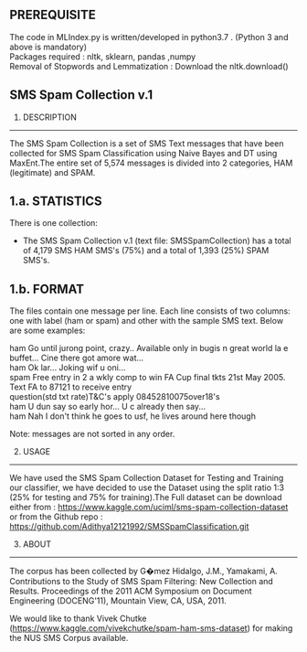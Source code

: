 PREREQUISITE
-------------------------
The code in MLIndex.py is written/developed in python3.7 . (Python 3 and above is mandatory)<br/>
Packages required : nltk, sklearn, pandas ,numpy<br/>
Removal of Stopwords and Lemmatization : Download the nltk.download()<br/>

SMS Spam Collection v.1
-------------------------

1. DESCRIPTION
--------------

The SMS Spam Collection is a set of SMS Text messages that have been collected for SMS Spam Classification using Naive Bayes and DT using MaxEnt.The entire set of 5,574 messages is divided into 2 categories, HAM (legitimate) and SPAM.

1.a. STATISTICS
---------------

There is one collection:

- The SMS Spam Collection v.1 (text file: SMSSpamCollection) has a total of 4,179 SMS HAM SMS's (75%) and a total of 1,393 (25%) SPAM SMS's.


1.b. FORMAT
-----------

The files contain one message per line. Each line consists of two columns: one with label (ham or spam) and other with the sample SMS text. Below are some examples:

ham	Go until jurong point, crazy.. Available only in bugis n great world la e buffet... Cine there got amore wat...<br/>
ham	Ok lar... Joking wif u oni...<br/>
spam	Free entry in 2 a wkly comp to win FA Cup final tkts 21st May 2005. Text FA to 87121 to receive entry<br/> question(std txt rate)T&C's apply 08452810075over18's<br/>
ham	U dun say so early hor... U c already then say...<br/>
ham	Nah I don't think he goes to usf, he lives around here though<br/>

Note: messages are not sorted in any order.


2. USAGE
--------

We have used the SMS Spam Collection Dataset for Testing and Training our classifier, we have decided to use the Dataset using the split ratio 1:3 (25% for testing and 75% for training).The Full dataset can be download either from : https://www.kaggle.com/uciml/sms-spam-collection-dataset or from the Github repo : https://github.com/Adithya12121992/SMSSpamClassification.git


3. ABOUT
--------

The corpus has been collected by G�mez Hidalgo, J.M., Yamakami, A. Contributions to the Study of SMS Spam Filtering: New Collection and Results. Proceedings of the 2011 ACM Symposium on Document Engineering (DOCENG'11), Mountain View, CA, USA, 2011.

We would like to thank Vivek Chutke (https://www.kaggle.com/vivekchutke/spam-ham-sms-dataset) for making the NUS SMS Corpus available.
